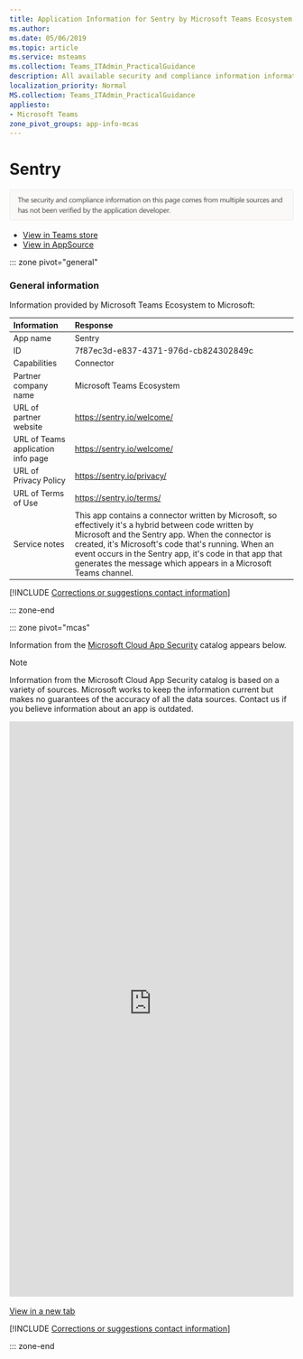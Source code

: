 ```yaml
---
title: Application Information for Sentry by Microsoft Teams Ecosystem
ms.author: 
ms.date: 05/06/2019
ms.topic: article
ms.service: msteams
ms.collection: Teams_ITAdmin_PracticalGuidance
description: All available security and compliance information information for Sentry, its data handling policies, its Microsoft Cloud App Security app catalog information, and security/compliance information in the CSA STAR registry.
localization_priority: Normal
MS.collection: Teams_ITAdmin_PracticalGuidance
appliesto:
- Microsoft Teams
zone_pivot_groups: app-info-mcas
---
```

# Sentry

<p></p><img alt="Non-attested image" src="./images/unattested.png" width="650"/>

* <a href="https://teams.microsoft.com/l/app/7f87ec3d-e837-4371-976d-cb824302849c" target="_blank">View in Teams store</a>
* <a href="https://appsource.microsoft.com/en-us/product/office/WA104381566" target="_blank">View in AppSource</a>

::: zone pivot="general"

### General information

Information provided by Microsoft Teams Ecosystem to Microsoft:

| **Information** | **Response** |
|:----------------|:-------------|
| App name | Sentry |
| ID | 7f87ec3d-e837-4371-976d-cb824302849c |
| Capabilities | Connector |
| Partner company name | Microsoft Teams Ecosystem |
| URL of partner website | <https://sentry.io/welcome/> |
| URL of Teams application info page | <https://sentry.io/welcome/> |
| URL of Privacy Policy | <https://sentry.io/privacy/> |
| URL of Terms of Use | <https://sentry.io/terms/> |
| Service notes | This app contains a connector written by Microsoft, so effectively it&#x27;s a hybrid between code written by Microsoft and the Sentry app. When the connector is created, it&#x27;s Microsoft&#x27;s code that&#x27;s running. When an event occurs in the Sentry app, it&#x27;s code in that app that generates the message which appears in a Microsoft Teams channel. |

 [!INCLUDE [Corrections or suggestions contact information](./includes/corrections-or-suggestions.md)]

::: zone-end


::: zone pivot="mcas"

Information from the [Microsoft Cloud App Security](https://www.microsoft.com/en-us/enterprise-mobility-security/cloud-app-security) catalog appears below.

> [!NOTE]
> Information from the Microsoft Cloud App Security catalog is based on a variety of sources. Microsoft works to keep the information current but makes no guarantees of the accuracy of all the data sources. Contact us if you believe information about an app is outdated.

<iframe height='1020' title='Microsoft Cloud App Security Information' src='https://3ca685143b5b46b4b0e5266dadf2e97c.codepen.website/#/dashboard/35271' frameborder='no'  style='width: 100%;'></iframe>

<a href="https://3ca685143b5b46b4b0e5266dadf2e97c.codepen.website/#/dashboard/35271" target="_blank">View in a new tab</a>

[!INCLUDE [Corrections or suggestions contact information](./includes/corrections-or-suggestions.md)]

::: zone-end

